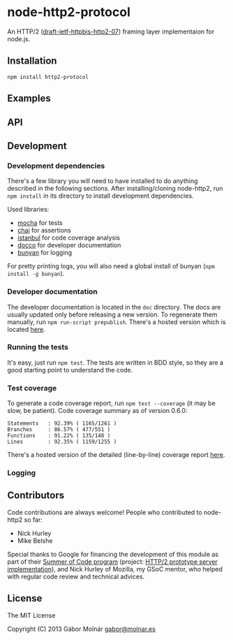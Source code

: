 node-http2-protocol
===================

An HTTP/2 ([draft-ietf-httpbis-http2-07](http://tools.ietf.org/html/draft-ietf-httpbis-http2-07))
framing layer implementaion for node.js.

Installation
------------

```
npm install http2-protocol
```

Examples
--------

API
---

Development
-----------

### Development dependencies ###

There's a few library you will need to have installed to do anything described in the following
sections. After installing/cloning node-http2, run `npm install` in its directory to install
development dependencies.

Used libraries:

* [mocha](http://visionmedia.github.io/mocha/) for tests
* [chai](http://chaijs.com/) for assertions
* [istanbul](https://github.com/gotwarlost/istanbul) for code coverage analysis
* [docco](http://jashkenas.github.io/docco/) for developer documentation
* [bunyan](https://github.com/trentm/node-bunyan) for logging

For pretty printing logs, you will also need a global install of bunyan (`npm install -g bunyan`).

### Developer documentation ###

The developer documentation is located in the `doc` directory. The docs are usually updated only
before releasing a new version. To regenerate them manually, run `npm run-script prepublish`.
There's a hosted version which is located [here](http://molnarg.github.io/node-http2/doc/).

### Running the tests ###

It's easy, just run `npm test`. The tests are written in BDD style, so they are a good starting
point to understand the code.

### Test coverage ###

To generate a code coverage report, run `npm test --coverage` (it may be slow, be patient).
Code coverage summary as of version 0.6.0:
```
Statements   : 92.39% ( 1165/1261 )
Branches     : 86.57% ( 477/551 )
Functions    : 91.22% ( 135/148 )
Lines        : 92.35% ( 1159/1255 )
```

There's a hosted version of the detailed (line-by-line) coverage report
[here](http://molnarg.github.io/node-http2-protocol/coverage/lcov-report/lib/).

### Logging ###

Contributors
------------

Code contributions are always welcome! People who contributed to node-http2 so far:

* Nick Hurley
* Mike Belshe

Special thanks to Google for financing the development of this module as part of their [Summer of
Code program](https://developers.google.com/open-source/soc/) (project: [HTTP/2 prototype server
implementation](https://google-melange.appspot.com/gsoc/project/google/gsoc2013/molnarg/5001)), and
Nick Hurley of Mozilla, my GSoC mentor, who helped with regular code review and technical advices.

License
-------

The MIT License

Copyright (C) 2013 Gábor Molnár <gabor@molnar.es>
